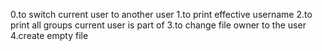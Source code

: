0.to switch current user to another user
1.to print effective username
2.to print all groups current user is part of
3.to change file owner to the user
4.create empty file
